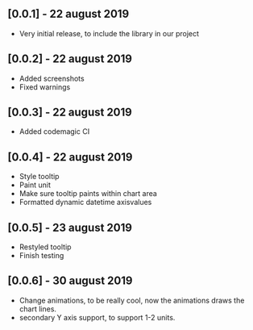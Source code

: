 ## [0.0.1] - 22 august 2019

* Very initial release, to include the library in our project

## [0.0.2] - 22 august 2019

* Added screenshots
* Fixed warnings

## [0.0.3] - 22 august 2019

* Added codemagic CI

## [0.0.4] - 22 august 2019

* Style tooltip
* Paint unit
* Make sure tooltip paints within chart area
* Formatted dynamic datetime axisvalues

## [0.0.5] - 23 august 2019

* Restyled tooltip
* Finish testing

## [0.0.6] - 30 august 2019

* Change animations, to be really cool, now the animations draws the chart lines.
* secondary Y axis support, to support 1-2 units.